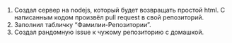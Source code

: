 1) Создал сервер на nodejs, который будет возвращать простой html. С
написанным кодом произвёл pull request в свой репозиторий.
2) Заполнил табличку “Фамилии-Репозитории”.
3) Создал рандомную issue к чужому репозиторию с домашкой.